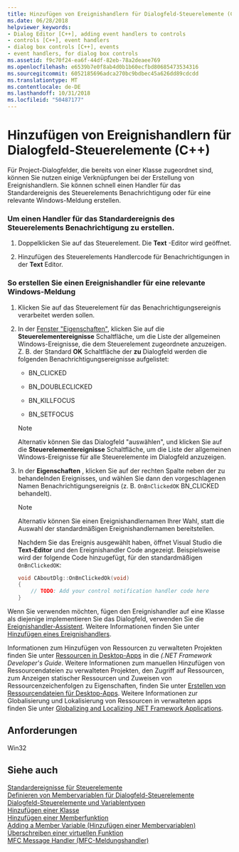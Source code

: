 ```yaml
---
title: Hinzufügen von Ereignishandlern für Dialogfeld-Steuerelemente (C++)
ms.date: 06/28/2018
helpviewer_keywords:
- Dialog Editor [C++], adding event handlers to controls
- controls [C++], event handlers
- dialog box controls [C++], events
- event handlers, for dialog box controls
ms.assetid: f9c70f24-ea6f-44df-82eb-78a2deaee769
ms.openlocfilehash: e6539b7e0f8ab4d0b1b60ecfbd80685473534316
ms.sourcegitcommit: 6052185696adca270bc9bdbec45a626dd89cdcdd
ms.translationtype: MT
ms.contentlocale: de-DE
ms.lasthandoff: 10/31/2018
ms.locfileid: "50487177"
---
```

# <a name="adding-event-handlers-for-dialog-box-controls-c"></a>Hinzufügen von Ereignishandlern für Dialogfeld-Steuerelemente (C++)

Für Project-Dialogfelder, die bereits von einer Klasse zugeordnet sind, können Sie nutzen einige Verknüpfungen bei der Erstellung von Ereignishandlern. Sie können schnell einen Handler für das Standardereignis des Steuerelements Benachrichtigung oder für eine relevante Windows-Meldung erstellen.

### <a name="to-create-a-handler-for-the-default-control-notification-event"></a>Um einen Handler für das Standardereignis des Steuerelements Benachrichtigung zu erstellen.

1. Doppelklicken Sie auf das Steuerelement. Die **Text** -Editor wird geöffnet.

2. Hinzufügen des Steuerelements Handlercode für Benachrichtigungen in der **Text** Editor.

### <a name="to-create-a-handler-for-any-applicable-windows-message"></a>So erstellen Sie einen Ereignishandler für eine relevante Windows-Meldung

1. Klicken Sie auf das Steuerelement für das Benachrichtigungsereignis verarbeitet werden sollen.

2. In der [Fenster "Eigenschaften"](/visualstudio/ide/reference/properties-window), klicken Sie auf die **Steuerelementereignisse** Schaltfläche, um die Liste der allgemeinen Windows-Ereignisse, die dem Steuerelement zugeordnete anzuzeigen. Z. B. der Standard **OK** Schaltfläche der **zu** Dialogfeld werden die folgenden Benachrichtigungsereignisse aufgelistet:

   - BN_CLICKED

   - BN_DOUBLECLICKED

   - BN_KILLFOCUS

   - BN_SETFOCUS

   > [!NOTE]
   > Alternativ können Sie das Dialogfeld "auswählen", und klicken Sie auf die **Steuerelementereignisse** Schaltfläche, um die Liste der allgemeinen Windows-Ereignisse für alle Steuerelemente im Dialogfeld anzuzeigen.

3. In der **Eigenschaften** , klicken Sie auf der rechten Spalte neben der zu behandelnden Ereignisses, und wählen Sie dann den vorgeschlagenen Namen Benachrichtigungsereignis (z. B. `OnBnClickedOK` BN_CLICKED behandelt).

   > [!NOTE]
   > Alternativ können Sie einen Ereignishandlernamen Ihrer Wahl, statt die Auswahl der standardmäßigen Ereignishandlernamen bereitstellen.

   Nachdem Sie das Ereignis ausgewählt haben, öffnet Visual Studio die **Text-Editor** und den Ereignishandler Code angezeigt. Beispielsweise wird der folgende Code hinzugefügt, für den standardmäßigen `OnBnClickedOK`:

    ```cpp
    void CAboutDlg::OnBnClickedOk(void)
    {
        // TODO: Add your control notification handler code here
    }
    ```

Wenn Sie verwenden möchten, fügen den Ereignishandler auf eine Klasse als diejenige implementieren Sie das Dialogfeld, verwenden Sie die [Ereignishandler-Assistent](../ide/event-handler-wizard.md). Weitere Informationen finden Sie unter [Hinzufügen eines Ereignishandlers](../ide/adding-an-event-handler-visual-cpp.md).

Informationen zum Hinzufügen von Ressourcen zu verwalteten Projekten finden Sie unter [Ressourcen in Desktop-Apps](/dotnet/framework/resources/index) in die *(.NET Framework Developer's Guide*. Weitere Informationen zum manuellen Hinzufügen von Ressourcendateien zu verwalteten Projekten, den Zugriff auf Ressourcen, zum Anzeigen statischer Ressourcen und Zuweisen von Ressourcenzeichenfolgen zu Eigenschaften, finden Sie unter [Erstellen von Ressourcendateien für Desktop-Apps](/dotnet/framework/resources/creating-resource-files-for-desktop-apps). Weitere Informationen zur Globalisierung und Lokalisierung von Ressourcen in verwalteten apps finden Sie unter [Globalizing and Localizing .NET Framework Applications](/dotnet/standard/globalization-localization/index).

## <a name="requirements"></a>Anforderungen

Win32

## <a name="see-also"></a>Siehe auch

[Standardereignisse für Steuerelemente](../windows/default-control-events.md)<br/>
[Definieren von Membervariablen für Dialogfeld-Steuerelemente](../windows/defining-member-variables-for-dialog-controls.md)<br/>
[Dialogfeld-Steuerelemente und Variablentypen](../ide/dialog-box-controls-and-variable-types.md)<br/>
[Hinzufügen einer Klasse](../ide/adding-a-class-visual-cpp.md)<br/>
[Hinzufügen einer Memberfunktion](../ide/adding-a-member-function-visual-cpp.md)<br/>
[Adding a Member Variable (Hinzufügen einer Membervariablen)](../ide/adding-a-member-variable-visual-cpp.md)<br/>
[Überschreiben einer virtuellen Funktion](../ide/overriding-a-virtual-function-visual-cpp.md)<br/>
[MFC Message Handler (MFC-Meldungshandler)](../mfc/reference/adding-an-mfc-message-handler.md)